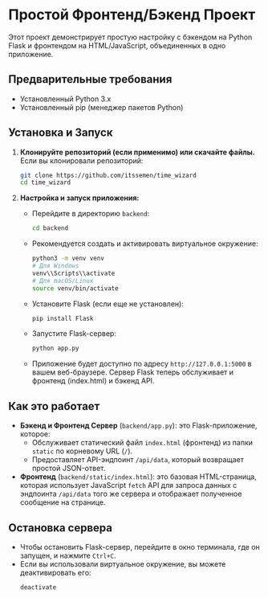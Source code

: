 # Простой Фронтенд/Бэкенд Проект

Этот проект демонстрирует простую настройку с бэкендом на Python Flask и фронтендом на HTML/JavaScript, объединенных в одно приложение.

## Предварительные требования

*   Установленный Python 3.x
*   Установленный pip (менеджер пакетов Python)

## Установка и Запуск

1.  **Клонируйте репозиторий (если применимо) или скачайте файлы.**
    Если вы клонировали репозиторий:
    ```bash
    git clone https://github.com/itssemen/time_wizard
    cd time_wizard
    ```

2.  **Настройка и запуск приложения:**
    *   Перейдите в директорию `backend`:
        ```bash
        cd backend
        ```
    *   Рекомендуется создать и активировать виртуальное окружение:
        ```bash
        python3 -m venv venv
        # Для Windows
        venv\\Scripts\\activate
        # Для macOS/Linux
        source venv/bin/activate
        ```
    *   Установите Flask (если еще не установлен):
        ```bash
        pip install Flask
        ```
    *   Запустите Flask-сервер:
        ```bash
        python app.py
        ```
    *   Приложение будет доступно по адресу `http://127.0.0.1:5000` в вашем веб-браузере. Сервер Flask теперь обслуживает и фронтенд (index.html) и бэкенд API.

## Как это работает

*   **Бэкенд и Фронтенд Сервер** (`backend/app.py`): это Flask-приложение, которое:
    *   Обслуживает статический файл `index.html` (фронтенд) из папки `static` по корневому URL (`/`).
    *   Предоставляет API-эндпоинт `/api/data`, который возвращает простой JSON-ответ.
*   **Фронтенд** (`backend/static/index.html`): это базовая HTML-страница, которая использует JavaScript `fetch` API для запроса данных с эндпоинта `/api/data` того же сервера и отображает полученное сообщение на странице.

## Остановка сервера

*   Чтобы остановить Flask-сервер, перейдите в окно терминала, где он запущен, и нажмите `Ctrl+C`.
*   Если вы использовали виртуальное окружение, вы можете деактивировать его:
    ```bash
    deactivate
    ```

